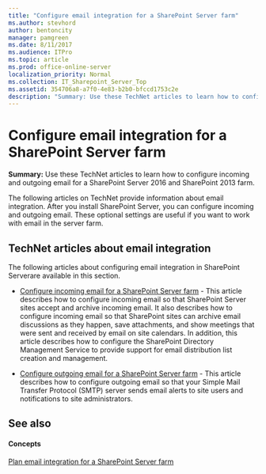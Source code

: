 ```yaml
---
title: "Configure email integration for a SharePoint Server farm"
ms.author: stevhord
author: bentoncity
manager: pamgreen
ms.date: 8/11/2017
ms.audience: ITPro
ms.topic: article
ms.prod: office-online-server
localization_priority: Normal
ms.collection: IT_Sharepoint_Server_Top
ms.assetid: 354706a8-a7f0-4e83-b2b0-bfccd1753c2e
description: "Summary: Use these TechNet articles to learn how to configure incoming and outgoing email for a SharePoint Server 2016 and SharePoint 2013 farm."
---
```


# Configure email integration for a SharePoint Server farm

 **Summary:** Use these TechNet articles to learn how to configure incoming and outgoing email for a SharePoint Server 2016 and SharePoint 2013 farm. 
  
The following articles on TechNet provide information about email integration. After you install SharePoint Server, you can configure incoming and outgoing email. These optional settings are useful if you want to work with email in the server farm.
  
## TechNet articles about email integration

The following articles about configuring email integration in SharePoint Serverare available in this section.
  
- [Configure incoming email for a SharePoint Server farm](incoming-email-configuration.md) - This article describes how to configure incoming email so that SharePoint Server sites accept and archive incoming email. It also describes how to configure incoming email so that SharePoint sites can archive email discussions as they happen, save attachments, and show meetings that were sent and received by email on site calendars. In addition, this article describes how to configure the SharePoint Directory Management Service to provide support for email distribution list creation and management. 
    
- [Configure outgoing email for a SharePoint Server farm](outgoing-email-configuration.md) - This article describes how to configure outgoing email so that your Simple Mail Transfer Protocol (SMTP) server sends email alerts to site users and notifications to site administrators. 
    
## See also

#### Concepts

[Plan email integration for a SharePoint Server farm](email-integration-planning.md)

